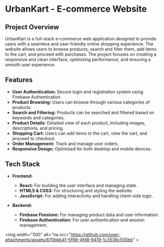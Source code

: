 
# **UrbanKart - E-commerce Website**

## **Project Overview**

UrbanKart is a full-stack e-commerce web application designed to provide users with a seamless and user-friendly online shopping experience. The website allows users to browse products, search and filter them, add items to the cart, and proceed with purchases. The project focuses on creating a responsive and clean interface, optimizing performance, and ensuring a smooth user experience.

## **Features**

- **User Authentication:** Secure login and registration system using Firebase Authentication.
- **Product Browsing:** Users can browse through various categories of products.
- **Search and Filtering:** Products can be searched and filtered based on keywords and categories.
- **Product Details:** Detailed view of each product, including images, descriptions, and pricing.
- **Shopping Cart:** Users can add items to the cart, view the cart, and proceed to checkout.
- **Order Management:** Track and manage user orders.
- **Responsive Design:** Optimized for both desktop and mobile devices.

## **Tech Stack**

- **Frontend:**
  - **React:** For building the user interface and managing state.
  - **HTML5 & CSS3:** For structuring and styling the website.
  - **JavaScript:** For adding interactivity and handling client-side logic.

- **Backend:**
  - **Firebase Firestore:** For managing product data and user information.
  - **Firebase Authentication:** For user authentication and session management.

<img width="500" alt="na src="https://github.com/user-attachments/assets/670bbb41-5f98-4fd8-9419-1c3536c555bb" >
